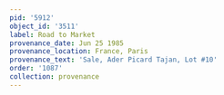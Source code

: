```yaml
---
pid: '5912'
object_id: '3511'
label: Road to Market
provenance_date: Jun 25 1985
provenance_location: France, Paris
provenance_text: 'Sale, Ader Picard Tajan, Lot #10'
order: '1087'
collection: provenance
---
```

